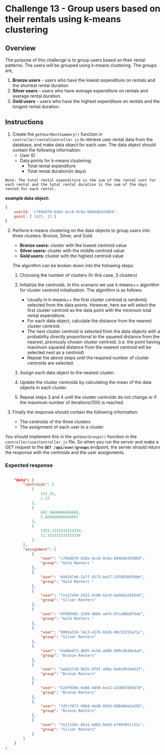 # Challenge 13 - Group users based on their rentals using k-means clustering

## Overview

The purpose of this challenge is to group users based on their rental patterns. The users will be grouped using k-means clustering. The groups are,

1. **Bronze users** - users who have the lowest expenditure on rentals and the shortest rental duration.
2. **Silver users** - users who have average expenditure on rentals and average rental duration.
3. **Gold users** - users who have the highest expenditure on rentals and the longest rental duration.

## Instructions

1. Create the `getUserRentSummary()` function in `controller/rentalController.js` to retrieve user rental data from the database, and make data object for each user. The data object should contain the following information:
   - User ID
   - Data points for k-means clustering:
     - Total rental expenditure
     - Total rental duration(in days)

`Note: The total rental expenditure is the sum of the rental cost for each rental and the total rental duration is the sum of the days rented for each rental.`

**example data object:**

```js
{
    userId: 'c784dd78-b26e-4cc0-9c8a-b84bdb4330b9',
    point: [ 1425, 13 ]
}
```

2. Perform k-means clustering on the data objects to group users into three clusters: Bronze, Silver, and Gold.

   - **Bronze users:** cluster with the lowest centroid value
   - **Silver users:** cluster with the middle centroid value
   - **Gold users:** cluster with the highest centroid value

   The algorithm can be broken down into the following steps:

   1. Choosing the number of clusters (In this case, 3 clusters)

   2. Initialize the centroids.
      In this scenario we use k-means++ algorithm for cluster centroid initialization. The algorithm is as follows:

      - Usually in k-means++ the first cluster centroid is randomly selected from the data points. However, here we will select the first cluster centroid as the data point with the minimum total rental expenditure.
      - For each data object, calculate the distance from the nearest cluster centroid.
      - The next cluster centroid is selected from the data objects with a probability directly proportional to the squared distance from the nearest, previously chosen cluster centroid. (i.e. the point having maximum squared distance from the nearest centroid will be selected next as a centroid)
      - Repeat the above steps until the required number of cluster centroids are selected.

   3. Assign each data object to the nearest cluster.

   4. Update the cluster centroids by calculating the mean of the data objects in each cluster.

   5. Repeat steps 3 and 4 until the cluster centroids do not change or if the maximum number of iterations(100) is reached.

3. Finally the response should contain the following information:
   - The centroids of the three clusters
   - The assignment of each user to a cluster

You should implement this in the `getUserGroups()` function in the `controller/userController.js` file. So when you run the server and make a GET request to the **`GET /api/user/groups`** endpoint, the server should return the response with the centroids and the user assignments.

### Expected response

```json

    "data": {
        "centroids": [
            [
                131.25,
                1.25
            ],
            [
                691.6666666666666,
                5.666666666666667
            ],
            [
                1333.3333333333333,
                11.333333333333334
            ]
        ],
        "assignment": [
            {
                "user": "c784dd78-b26e-4cc0-9c8a-b84bdb4330b9",
                "group": "Gold Renters "
            },
            {
                "user": "da9347a6-2a7f-4573-be27-15f05569fb0d",
                "group": "Gold Renters "
            },
            {
                "user": "fce17e94-3415-4c08-b2c9-beddba191b4d",
                "group": "Silver Renters"
            },
            {
                "user": "4fd09491-2299-4684-a4fb-d7ca0bb074eb",
                "group": "Gold Renters "
            },
            {
                "user": "999da33d-74c3-4176-bb26-98c53215a71c",
                "group": "Silver Renters"
            },
            {
                "user": "4a90e4f3-d695-4c54-a698-099cdb39e4ad",
                "group": "Bronze Renters"
            },
            {
                "user": "1ebd273d-9b35-4f9f-a96e-6e0c09194d1f",
                "group": "Bronze Renters"
            },
            {
                "user": "52ef9366-6e86-4498-be32-a33087d03670",
                "group": "Bronze Renters"
            },
            {
                "user": "7dfcf073-99b9-4ed0-9458-600484a2e265",
                "group": "Bronze Renters"
            },
            {
                "user": "fe1f120c-85a1-4d83-9ebd-ef993951c51c",
                "group": "Silver Renters"
            }
        ]
    }
;
```
